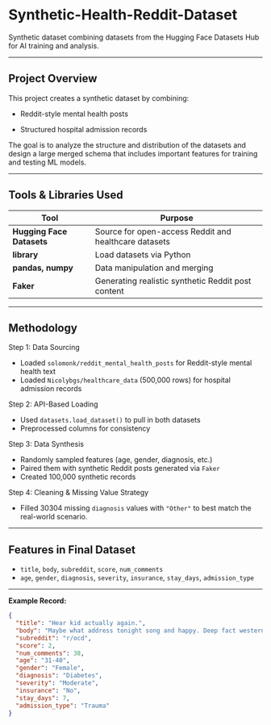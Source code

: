 # Synthetic-Health-Reddit-Dataset
Synthetic dataset combining datasets from the Hugging Face Datasets Hub for AI training and analysis.

---

## Project Overview ##
This project creates a synthetic dataset by combining:

- Reddit-style mental health posts

- Structured hospital admission records

The goal is to analyze the structure and distribution of the datasets and design a large merged schema that includes important features for training and testing ML models. 

---

## Tools & Libraries Used

| Tool | Purpose |
|------|---------|
| **Hugging Face Datasets** | Source for open-access Reddit and healthcare datasets |
| **library** | Load datasets via Python |
| **pandas, numpy** | Data manipulation and merging |
| **Faker** | Generating realistic synthetic Reddit post content |

---

## Methodology

Step 1: Data Sourcing
- Loaded `solomonk/reddit_mental_health_posts` for Reddit-style mental health text  
- Loaded `Nicolybgs/healthcare_data` (500,000 rows) for hospital admission records  

Step 2: API-Based Loading
- Used `datasets.load_dataset()` to pull in both datasets  
- Preprocessed columns for consistency  

Step 3: Data Synthesis
- Randomly sampled features (age, gender, diagnosis, etc.)  
- Paired them with synthetic Reddit posts generated via `Faker`  
- Created 100,000 synthetic records  

Step 4: Cleaning & Missing Value Strategy
- Filled 30304 missing `diagnosis` values with `"Other"` to best match the real-world scenario.   

---

## Features in Final Dataset

- `title`, `body`, `subreddit`, `score`, `num_comments`  
- `age`, `gender`, `diagnosis`, `severity`, `insurance`, `stay_days`, `admission_type`

---

**Example Record:**

```json
{
  "title": "Hear kid actually again.",
  "body": "Maybe what address tonight song and happy. Deep fact western book evening threat choose...",
  "subreddit": "r/ocd",
  "score": 2,
  "num_comments": 38,
  "age": "31-40",
  "gender": "Female",
  "diagnosis": "Diabetes",
  "severity": "Moderate",
  "insurance": "No",
  "stay_days": 7,
  "admission_type": "Trauma"
}


